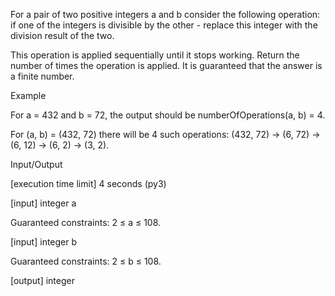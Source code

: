 For a pair of two positive integers a and b consider the following operation: if one of the integers is divisible by the other - replace this integer with the division result of the two.

This operation is applied sequentially until it stops working. Return the number of times the operation is applied. It is guaranteed that the answer is a finite number.

Example

For a = 432 and b = 72, the output should be
numberOfOperations(a, b) = 4.

For (a, b) = (432, 72) there will be 4 such operations:
(432, 72) -> (6, 72) -> (6, 12) -> (6, 2) -> (3, 2).

Input/Output

[execution time limit] 4 seconds (py3)

[input] integer a

Guaranteed constraints:
2 ≤ a ≤ 108.

[input] integer b

Guaranteed constraints:
2 ≤ b ≤ 108.

[output] integer